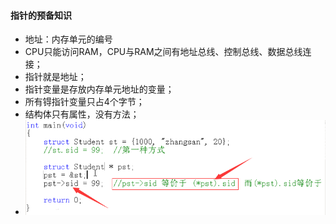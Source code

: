 #### 指针的预备知识

* 地址：内存单元的编号
* CPU只能访问RAM，CPU与RAM之间有地址总线、控制总线、数据总线连接；
* 指针就是地址；
* 指针变量是存放内存单元地址的变量；
* 所有锝指针变量只占4个字节；
* 结构体只有属性，没有方法；
* ![](/assets/QQ截图20170531135441.png)

